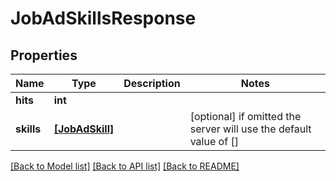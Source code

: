 # JobAdSkillsResponse


## Properties
Name | Type | Description | Notes
------------ | ------------- | ------------- | -------------
**hits** | **int** |  | 
**skills** | [**[JobAdSkill]**](JobAdSkill.md) |  | [optional]  if omitted the server will use the default value of []

[[Back to Model list]](../README.md#documentation-for-models) [[Back to API list]](../README.md#documentation-for-api-endpoints) [[Back to README]](../README.md)


